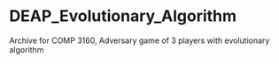 # DEAP_Evolutionary_Algorithm
Archive for COMP 3160, Adversary game of 3 players with evolutionary algorithm
